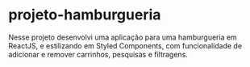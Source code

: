 # projeto-hamburgueria
Nesse projeto desenvolvi uma aplicação para uma hamburgueria em ReactJS,  e estilizando em Styled Components, com funcionalidade de adicionar e remover carrinhos, pesquisas e filtragens.
